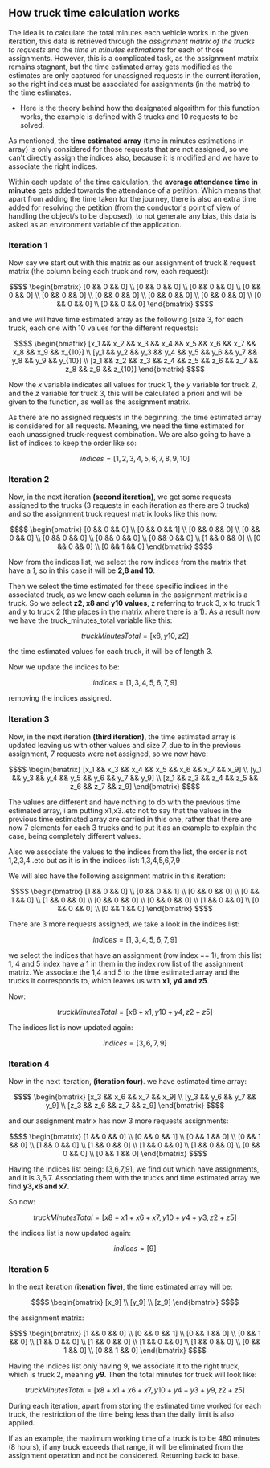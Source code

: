 ## How truck time calculation works

The idea is to calculate the total minutes each vehicle works in the given iteration, this data is retrieved through the _assignment matrix of the trucks to requests_ and the _time in minutes estimations_ for each of those assignments. 
However, this is a complicated task, as the assignment matrix remains stagnant, but the time estimated array gets modified as the estimates are only captured for unassigned requests in the current iteration, so the right indices must be associated for assignments (in the matrix) to the time estimates.

- Here is the theory behind how the designated algorithm for this function works, the example is defined with 3 trucks and 10 requests to be solved.

As mentioned, the **time estimated array** (time in minutes estimations in array) is only considered for those requests that are not assigned, so we can't directly assign the indices also, because it is modified and we have to associate the right indices. 

Within each update of the time calculation, the **average attendance time in minutes** gets added towards the attendance of a petition. Which means that apart from adding the time taken for the journey, there is also an extra time added for resolving the petition (from the conductor's point of view of handling the object/s to be disposed), to not generate any bias, this data is asked as an environment variable of the application.

### Iteration 1

Now say we start out with this matrix as our assignment of truck & request matrix (the column being each truck and row, each request):

```math
$$  \begin{bmatrix}
    [0 && 0 && 0] \\
    [0 && 0 && 0] \\
    [0 && 0 && 0] \\
    [0 && 0 && 0] \\
    [0 && 0 && 0] \\
    [0 && 0 && 0] \\
    [0 && 0 && 0] \\
    [0 && 0 && 0] \\
    [0 && 0 && 0] \\
    [0 && 0 && 0]
    \end{bmatrix} $$
```
 
and we will have time estimated array as the following (size 3, for each truck, each one with 10 values for the different requests):

```math
$$  \begin{bmatrix}
    [x_1 && x_2 && x_3 && x_4 && x_5 && x_6 && x_7 && x_8 && x_9 && x_{10}] \\
    [y_1 && y_2 && y_3 && y_4 && y_5 && y_6 && y_7 && y_8 && y_9 && y_{10}] \\
    [z_1 && z_2 && z_3 && z_4 && z_5 && z_6 && z_7 && z_8 && z_9 && z_{10}]
    \end{bmatrix} $$
```

Now the _x_ variable indicates all values for truck 1, the _y_ variable for truck 2, and the _z_ variable for truck 3, this will be calculated a priori and will be given to the function, as well as the assignment matrix. 

As there are no assigned requests in the beginning, the time estimated array is considered for all requests. Meaning, we need the time estimated for each unassigned truck-request combination.
We are also going to have a list of indices to keep the order like so:

```math
indices = [1,2,3,4,5,6,7,8,9,10]
```

### Iteration 2

Now, in the next iteration **(second iteration)**, we get some requests assigned to the trucks (3 requests in each iteration as there are 3 trucks) and so the assignment truck request matrix looks like this now:

```math
$$  \begin{bmatrix}
    [0 && 0 && 0] \\
    [0 && 0 && 1] \\
    [0 && 0 && 0] \\
    [0 && 0 && 0] \\
    [0 && 0 && 0] \\
    [0 && 0 && 0] \\
    [0 && 0 && 0] \\
    [1 && 0 && 0] \\
    [0 && 0 && 0] \\
    [0 && 1 && 0]
    \end{bmatrix} $$
```
Now from the indices list, we select the row indices from the matrix that have a _1_, so in this case it will be **2,8 and 10**. 

Then we select the time estimated for these specific indices in the associated truck, as we know each column in the assignment matrix  is a truck. So we select **z2, x8 and y10 values**, z referring to truck 3, x to truck 1 and y to truck 2 (the places in the matrix where there is a 1). As a result now we have the truck_minutes_total variable like this:
```math
truckMinutesTotal=[x8,y10,z2]
```
the time estimated values for each truck, it will be of length 3.

Now we update the indices to be:
```math
indices = [1,3,4,5,6,7,9]
```
removing the indices assigned.

### Iteration 3

Now, in the next iteration **(third iteration)**, the time estimated array is updated leaving us with other values and size 7, due to in the previous assignment, 7 requests were not assigned, so we now have:

```math
$$  \begin{bmatrix}
    [x_1 && x_3 && x_4 && x_5 && x_6 && x_7 && x_9] \\
    [y_1 && y_3 && y_4 && y_5 && y_6 && y_7 && y_9] \\
    [z_1 && z_3 && z_4 && z_5 && z_6 && z_7 && z_9]
    \end{bmatrix} $$
```

The values are different and have nothing to do with the previous time estimated array, i am putting x1,x3..etc not to say that the values in the previous time estimated array are carried in this one, rather that there are now 7 elements for each 3 trucks and to put it as an example to explain the case, being completely different values. 

Also we associate the values to the indices from the list, the order is not 1,2,3,4..etc but as it is in the indices list: 1,3,4,5,6,7,9

We will also have the following assignment matrix in this iteration:

```math
$$  \begin{bmatrix}
    [1 && 0 && 0] \\
    [0 && 0 && 1] \\
    [0 && 0 && 0] \\
    [0 && 1 && 0] \\
    [1 && 0 && 0] \\
    [0 && 0 && 0] \\
    [0 && 0 && 0] \\
    [1 && 0 && 0] \\
    [0 && 0 && 0] \\
    [0 && 1 && 0]
    \end{bmatrix} $$
```

There are 3 more requests assigned, we take a look in the indices list:

```math
indices = [1,3,4,5,6,7,9]
```
we select the indices that have an assignment (row index == 1), from this list 1, 4 and 5 index  have a 1 in them in the index row list of the assignment matrix. We associate the 1,4 and 5 to the time estimated array and the trucks it corresponds to, which leaves us with **x1, y4 and z5**. 

Now:

```math
truckMinutesTotal = [x8+x1,y10+y4,z2+z5]
```

The indices list is now updated again:

```math
indices = [3,6,7,9]
```
### Iteration 4

Now in the next iteration, **(iteration four)**. we have estimated time array:

```math
$$  \begin{bmatrix}
    [x_3 && x_6 && x_7 && x_9] \\
    [y_3 && y_6 && y_7 && y_9] \\
    [z_3 && z_6 && z_7 && z_9]
    \end{bmatrix} $$
```

and our assignment matrix has now 3 more requests assignments:

```math
$$  \begin{bmatrix}
    [1 && 0 && 0] \\
    [0 && 0 && 1] \\
    [0 && 1 && 0] \\
    [0 && 1 && 0] \\
    [1 && 0 && 0] \\
    [1 && 0 && 0] \\
    [1 && 0 && 0] \\
    [1 && 0 && 0] \\
    [0 && 0 && 0] \\
    [0 && 1 && 0]
    \end{bmatrix} $$
```
 
Having the indices list being: [3,6,7,9], we find out which have assignments, and it is 3,6,7. Associating them with the trucks and time estimated array we find **y3,x6 and x7**.  

So now:

```math
truckMinutesTotal=[x8+x1+x6+x7,y10+y4+y3,z2+z5]
```

the indices list is now updated again:

```math
indices = [9]
```
### Iteration 5

In the next iteration **(iteration five)**, the time estimated array will be:

```math
$$  \begin{bmatrix}
    [x_9] \\
    [y_9] \\
    [z_9]
    \end{bmatrix} $$
```

the assignment matrix:

```math
$$  \begin{bmatrix}
    [1 && 0 && 0] \\
    [0 && 0 && 1] \\
    [0 && 1 && 0] \\
    [0 && 1 && 0] \\
    [1 && 0 && 0] \\
    [1 && 0 && 0] \\
    [1 && 0 && 0] \\
    [1 && 0 && 0] \\
    [0 && 1 && 0] \\
    [0 && 1 && 0]
    \end{bmatrix} $$
```

Having the indices list only having 9, we associate it to the right truck, which is truck 2, meaning **y9**. Then the total minutes for truck will look like: 

```math
truckMinutesTotal=[x8+x1+x6+x7,y10+y4+y3+y9,z2+z5]
```

During each iteration, apart from storing the estimated time worked for each truck, the restriction of the time being less than the daily limit is also applied. 

If as an example, the maximum working time of a truck is to be 480 minutes (8 hours), if any truck exceeds that range, it will be eliminated from the assignment operation and not be considered. Returning back to base.
